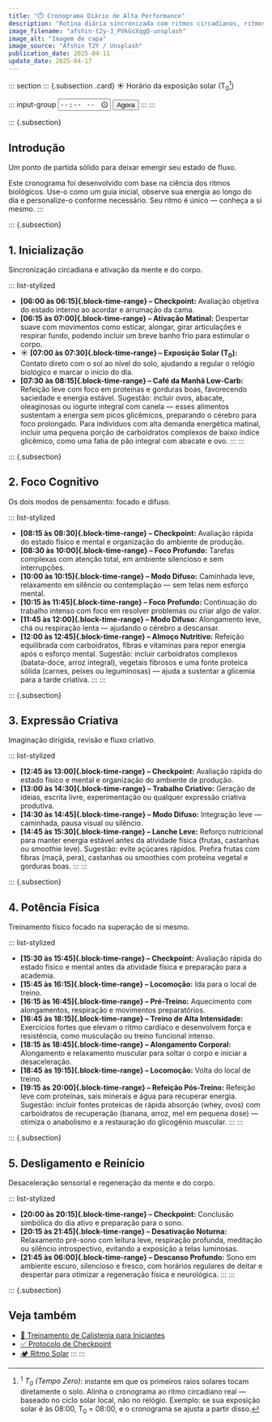 ```yaml
---
title: "⏱️ Cronograma Diário de Alta Performance"
description: "Rotina diária sincronizada com ritmos circadianos, ritmos ultradianos e checkpoints estratégicos."
image_filename: "afshin-t2y-3_PVkGcXqgQ-unsplash"
image_alt: "Imagem de capa"
image_source: "Afshin T2Y / Unsplash"
publication_date: 2025-04-11
update_date: 2025-04-17
---
```

::: section
::: {.subsection .card}
<label for="start-time">☀️ Horário da exposição solar (T<sub>0</sub>[^1])</label>

[^1]: <sup>1</sup> _T<sub>0</sub> (Tempo Zero)_: instante em que os primeiros raios solares tocam diretamente o solo. Alinha o cronograma ao ritmo circadiano real — baseado no ciclo solar local, não no relógio. Exemplo: se sua exposição solar é às 08:00, T<sub>0</sub> = 08:00, e o cronograma se ajusta a partir disso.

::: input-group
<input type="time" id="start-time" />
<button id="now-btn">Agora</button>
:::
:::

::: {.subsection}
## Introdução
<p class="subheading">Um ponto de partida sólido para deixar emergir seu estado de fluxo.</p>

Este cronograma foi desenvolvido com base na ciência dos ritmos biológicos. Use-o como um guia inicial, observe sua energia ao longo do dia e personalize-o conforme necessário. Seu ritmo é único — conheça a si mesmo.
:::

::: {.subsection}
## 1. Inicialização
<p class="subheading">Sincronização circadiana e ativação da mente e do corpo.</p>

::: list-stylized
* **[06:00 às 06:15]{.block-time-range} – Checkpoint:** Avaliação objetiva do estado interno ao acordar e arrumação da cama.
* **[06:15 às 07:00]{.block-time-range} – Ativação Matinal:** Despertar suave com movimentos como esticar, alongar, girar articulações e respirar fundo, podendo incluir um breve banho frio para estimular o corpo.
* ☀️ **[07:00 às 07:30]{.block-time-range} – Exposição Solar (T<sub>0</sub>):** Contato direto com o sol ao nível do solo, ajudando a regular o relógio biológico e marcar o início do dia.
* **[07:30 às 08:15]{.block-time-range} – Café da Manhã Low-Carb:** Refeição leve com foco em proteínas e gorduras boas, favorecendo saciedade e energia estável. Sugestão: incluir ovos, abacate, oleaginosas ou iogurte integral com canela — esses alimentos sustentam a energia sem picos glicêmicos, preparando o cérebro para foco prolongado. Para indivíduos com alta demanda energética matinal, incluir uma pequena porção de carboidratos complexos de baixo índice glicêmico, como uma fatia de pão integral com abacate e ovo.
:::
:::

::: {.subsection}
## 2. Foco Cognitivo
<p class="subheading">Os dois modos de pensamento: focado e difuso.</p>

::: list-stylized
* **[08:15 às 08:30]{.block-time-range} – Checkpoint:** Avaliação rápida do estado físico e mental e organização do ambiente de produção.
* **[08:30 às 10:00]{.block-time-range} – Foco Profundo:** Tarefas complexas com atenção total, em ambiente silencioso e sem interrupções.
* **[10:00 às 10:15]{.block-time-range} – Modo Difuso:** Caminhada leve, relaxamento em silêncio ou contemplação — sem telas nem esforço mental.
* **[10:15 às 11:45]{.block-time-range} – Foco Profundo:** Continuação do trabalho intenso com foco em resolver problemas ou criar algo de valor.
* **[11:45 às 12:00]{.block-time-range} – Modo Difuso:** Alongamento leve, chá ou respiração lenta — ajudando o cérebro a descansar.
* **[12:00 às 12:45]{.block-time-range} – Almoço Nutritivo:** Refeição equilibrada com carboidratos, fibras e vitaminas para repor energia após o esforço mental. Sugestão: incluir carboidratos complexos (batata-doce, arroz integral), vegetais fibrosos e uma fonte proteica sólida (carnes, peixes ou leguminosas) — ajuda a sustentar a glicemia para a tarde criativa.
:::
:::

::: {.subsection}
## 3. Expressão Criativa
<p class="subheading">Imaginação dirigida, revisão e fluxo criativo.</p>

::: list-stylized
* **[12:45 às 13:00]{.block-time-range} – Checkpoint:** Avaliação rápida do estado físico e mental e organização do ambiente de produção.
* **[13:00 às 14:30]{.block-time-range} – Trabalho Criativo:** Geração de ideias, escrita livre, experimentação ou qualquer expressão criativa produtiva.
* **[14:30 às 14:45]{.block-time-range} – Modo Difuso:** Integração leve — caminhada, pausa visual ou silêncio.
* **[14:45 às 15:30]{.block-time-range} – Lanche Leve:** Reforço nutricional para manter energia estável antes da atividade física (frutas, castanhas ou smoothie leve). Sugestão: evite açúcares rápidos. Prefira frutas com fibras (maçã, pera), castanhas ou smoothies com proteína vegetal e gorduras boas.
:::
:::

::: {.subsection}
## 4. Potência Física
<p class="subheading">Treinamento físico focado na superação de si mesmo.</p>

::: list-stylized
* **[15:30 às 15:45]{.block-time-range} – Checkpoint:** Avaliação rápida do estado físico e mental antes da atividade física e preparação para a academia.
* **[15:45 às 16:15]{.block-time-range} – Locomoção:** Ida para o local de treino.
* **[16:15 às 16:45]{.block-time-range} – Pré-Treino:** Aquecimento com alongamentos, respiração e movimentos preparatórios.
* **[16:45 às 18:15]{.block-time-range} – Treino de Alta Intensidade:** Exercícios fortes que elevam o ritmo cardíaco e desenvolvem força e resistência, como musculação ou treino funcional intenso.
* **[18:15 às 18:45]{.block-time-range} – Alongamento Corporal:** Alongamento e relaxamento muscular para soltar o corpo e iniciar a desaceleração.
* **[18:45 às 19:15]{.block-time-range} – Locomoção:** Volta do local de treino.
* **[19:15 às 20:00]{.block-time-range} – Refeição Pós-Treino:** Refeição leve com proteínas, sais minerais e água para recuperar energia. Sugestão: incluir fontes proteicas de rápida absorção (whey, ovos) com carboidratos de recuperação (banana, arroz, mel em pequena dose) — otimiza o anabolismo e a restauração do glicogênio muscular.
:::
:::

::: {.subsection}
## 5. Desligamento e Reinício
<p class="subheading">Desaceleração sensorial e regeneração da mente e do corpo.</p>

::: list-stylized
* **[20:00 às 20:15]{.block-time-range} – Checkpoint:** Conclusão simbólica do dia ativo e preparação para o sono.
* **[20:15 às 21:45]{.block-time-range} – Desativação Noturna:** Relaxamento pré-sono com leitura leve, respiração profunda, meditação ou silêncio introspectivo, evitando a exposição a telas luminosas.
* **[21:45 às 06:00]{.block-time-range} – Descanso Profundo:** Sono em ambiente escuro, silencioso e fresco, com horários regulares de deitar e despertar para otimizar a regeneração física e neurológica.
:::
:::

::: {.subsection}
## Veja também

* [🤸 Treinamento de Calistenia para Iniciantes](/calisthenics-training-for-beginners/)
* [✅ Protocolo de Checkpoint](/checkpoint-protocol/)
* [🏕️ Ritmo Solar](/solar-rhythm/)
:::
:::
